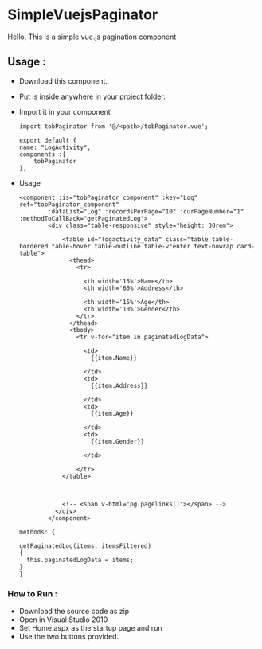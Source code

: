 # SimpleVuejsPaginator

Hello, This is a simple vue.js pagination component


## Usage :
*	Download this component.
*	Put is inside anywhere in your project folder.
*	Import it in your component
	```
	import tobPaginator from '@/<path>/tobPaginator.vue';
	
	export default {
	name: "LogActivity",
	components :{
		tobPaginator 
	},
	```
*	Usage
	```
	<component :is="tobPaginator_component" :key="Log" ref="tobPaginator_component" 
            :dataList="Log" :recordsPerPage="10" :curPageNumber="1" :methodToCallBack="getPaginatedLog">
            <div class="table-responsive" style="height: 30rem">
                
                <table id="logactivity_data" class="table table-bordered table-hover table-outline table-vcenter text-nowrap card-table">
                  <thead>
                    <tr>
                      
                      <th width='15%'>Name</th>
                      <th width='60%'>Address</th>
                      
                      <th width='15%'>Age</th>
                      <th width='10%'>Gender</th>
                    </tr>
                  </thead>
                  <tbody>
                    <tr v-for="item in paginatedLogData">
                      
                      <td>
                        {{item.Name}} 
                        
                      </td>
                      <td>
                        {{item.Address}} 
                       
                      </td>
                      <td>
                        {{item.Age}}
                        
                      </td>
                      <td>
                        {{item.Gender}}
                        
                      </td>
                  
                    </tr>
                </table>
                
                
           
                <!-- <span v-html="pg.pagelinks()"></span> -->
              </div>
            </component>
	```

	```
	methods: {
    
    getPaginatedLog(items, itemsFiltered)
    {
      this.paginatedLogData = items;
    }
	}
	```


### How to Run :
*	Download the source code as zip
*	Open in Visual Studio 2010
*	Set Home.aspx as the startup page and run
*	Use the two buttons provided. 